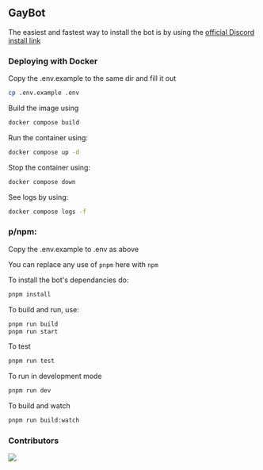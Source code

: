 ## GayBot

The easiest and fastest way to install the bot is by using the [official Discord install link](https://discord.com/oauth2/authorize?client_id=1386796424720810234&permissions=67648&integration_type=0&scope=bot+applications.commands)

### Deploying with Docker

Copy the .env.example to the same dir and fill it out
```sh
cp .env.example .env
```

Build the image using
```sh
docker compose build
```

Run the container using:
```sh
docker compose up -d
```

Stop the container using:
```sh
docker compose down
```

See logs by using:
```sh
docker compose logs -f
```

### p/npm:

Copy the .env.example to .env as above

You can replace any use of `pnpm` here with `npm`

To install the bot's dependancies do:
```sh
pnpm install
```

To build and run, use:
```sh
pnpm run build
pnpm run start
```

To test
```sh
pnpm run test
```

To run in development mode
```sh
pnpm run dev
```

To build and watch
```sh
pnpm run build:watch
```

### Contributors
<a href="https://github.com/AriasADev/GayBot/graphs/contributors">
  <img src="https://contrib.rocks/image?repo=AriasADev/GayBot" />
</a>
